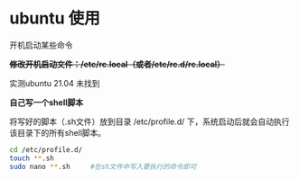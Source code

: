 # ubuntu 使用

开机启动某些命令

~~**修改开机启动文件：/etc/rc.local（或者/etc/rc.d/rc.local）**~~

实测ubuntu 21.04 未找到

**自己写一个shell脚本**

将写好的脚本（.sh文件）放到目录 /etc/profile.d/ 下，系统启动后就会自动执行该目录下的所有shell脚本。

```bash
cd /etc/profile.d/
touch **.sh
sudo nano **.sh		#在sh文件中写入要执行的命令即可
```







